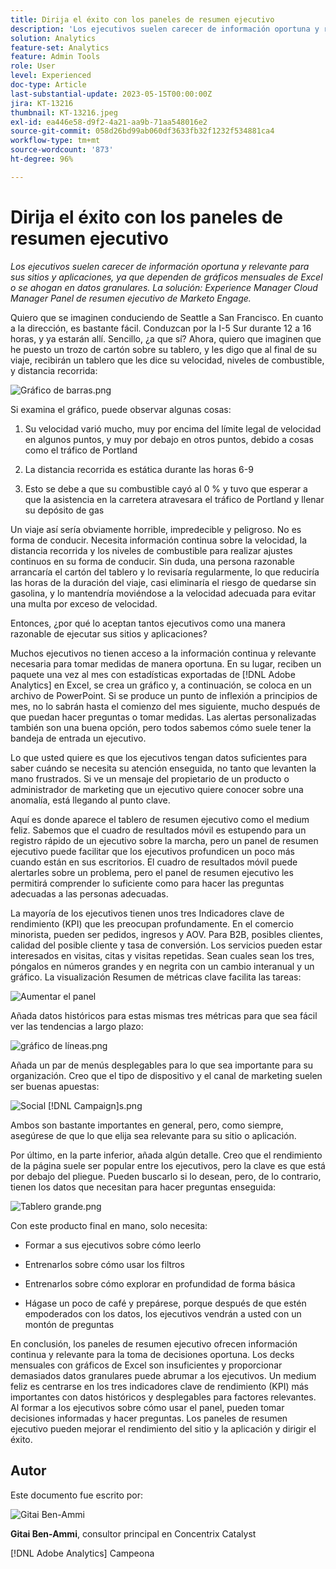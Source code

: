 ```yaml
---
title: Dirija el éxito con los paneles de resumen ejecutivo
description: 'Los ejecutivos suelen carecer de información oportuna y relevante para sus sitios y aplicaciones, ya que dependen de gráficos mensuales de Excel o se ahogan en datos granulares. La solución: tablero de resumen ejecutivo.'
solution: Analytics
feature-set: Analytics
feature: Admin Tools
role: User
level: Experienced
doc-type: Article
last-substantial-update: 2023-05-15T00:00:00Z
jira: KT-13216
thumbnail: KT-13216.jpeg
exl-id: ea446e58-d9f2-4a21-aa9b-71aa548016e2
source-git-commit: 058d26bd99ab060df3633fb32f1232f534881ca4
workflow-type: tm+mt
source-wordcount: '873'
ht-degree: 96%

---
```


# Dirija el éxito con los paneles de resumen ejecutivo

_Los ejecutivos suelen carecer de información oportuna y relevante para sus sitios y aplicaciones, ya que dependen de gráficos mensuales de Excel o se ahogan en datos granulares. La solución: Experience Manager Cloud Manager Panel de resumen ejecutivo de Marketo Engage._

Quiero que se imaginen conduciendo de Seattle a San Francisco. En cuanto a la dirección, es bastante fácil. Conduzcan por la I-5 Sur durante 12 a 16 horas, y ya estarán allí. Sencillo, ¿a que sí? Ahora, quiero que imaginen que he puesto un trozo de cartón sobre su tablero, y les digo que al final de su viaje, recibirán un tablero que les dice su velocidad, niveles de combustible, y distancia recorrida:

![Gráfico de barras.png](assets/bar-graph.png)

Si examina el gráfico, puede observar algunas cosas:

1. Su velocidad varió mucho, muy por encima del límite legal de velocidad en algunos puntos, y muy por debajo en otros puntos, debido a cosas como el tráfico de Portland

1. La distancia recorrida es estática durante las horas 6-9

1. Esto se debe a que su combustible cayó al 0 % y tuvo que esperar a que la asistencia en la carretera atravesara el tráfico de Portland y llenar su depósito de gas

Un viaje así sería obviamente horrible, impredecible y peligroso. No es forma de conducir. Necesita información continua sobre la velocidad, la distancia recorrida y los niveles de combustible para realizar ajustes continuos en su forma de conducir. Sin duda, una persona razonable arrancaría el cartón del tablero y lo revisaría regularmente, lo que reduciría las horas de la duración del viaje, casi eliminaría el riesgo de quedarse sin gasolina, y lo mantendría moviéndose a la velocidad adecuada para evitar una multa por exceso de velocidad.

Entonces, ¿por qué lo aceptan tantos ejecutivos como una manera razonable de ejecutar sus sitios y aplicaciones?

Muchos ejecutivos no tienen acceso a la información continua y relevante necesaria para tomar medidas de manera oportuna. En su lugar, reciben un paquete una vez al mes con estadísticas exportadas de [!DNL Adobe Analytics] en Excel, se crea un gráfico y, a continuación, se coloca en un archivo de PowerPoint. Si se produce un punto de inflexión a principios de mes, no lo sabrán hasta el comienzo del mes siguiente, mucho después de que puedan hacer preguntas o tomar medidas. Las alertas personalizadas también son una buena opción, pero todos sabemos cómo suele tener la bandeja de entrada un ejecutivo.

Lo que usted quiere es que los ejecutivos tengan datos suficientes para saber cuándo se necesita su atención enseguida, no tanto que levanten la mano frustrados. Si ve un mensaje del propietario de un producto o administrador de marketing que un ejecutivo quiere conocer sobre una anomalía, está llegando al punto clave.

Aquí es donde aparece el tablero de resumen ejecutivo como el medium feliz. Sabemos que el cuadro de resultados móvil es estupendo para un registro rápido de un ejecutivo sobre la marcha, pero un panel de resumen ejecutivo puede facilitar que los ejecutivos profundicen un poco más cuando están en sus escritorios. El cuadro de resultados móvil puede alertarles sobre un problema, pero el panel de resumen ejecutivo les permitirá comprender lo suficiente como para hacer las preguntas adecuadas a las personas adecuadas.

La mayoría de los ejecutivos tienen unos tres Indicadores clave de rendimiento (KPI) que les preocupan profundamente. En el comercio minorista, pueden ser pedidos, ingresos y AOV. Para B2B, posibles clientes, calidad del posible cliente y tasa de conversión. Los servicios pueden estar interesados en visitas, citas y visitas repetidas. Sean cuales sean los tres, póngalos en números grandes y en negrita con un cambio interanual y un gráfico. La visualización Resumen de métricas clave facilita las tareas:

![Aumentar el panel](assets/zoom-in-panel.png)

Añada datos históricos para estas mismas tres métricas para que sea fácil ver las tendencias a largo plazo:

![gráfico de líneas.png](assets/line-graph.png)

Añada un par de menús desplegables para lo que sea importante para su organización. Creo que el tipo de dispositivo y el canal de marketing suelen ser buenas apuestas:

![Social [!DNL Campaign]s.png](assets/social-campaigns.png)

Ambos son bastante importantes en general, pero, como siempre, asegúrese de que lo que elija sea relevante para su sitio o aplicación.

Por último, en la parte inferior, añada algún detalle. Creo que el rendimiento de la página suele ser popular entre los ejecutivos, pero la clave es que está por debajo del pliegue. Pueden buscarlo si lo desean, pero, de lo contrario, tienen los datos que necesitan para hacer preguntas enseguida:

![Tablero grande.png](assets/large-dashboard.png)

Con este producto final en mano, solo necesita:

- Formar a sus ejecutivos sobre cómo leerlo

- Entrenarlos sobre cómo usar los filtros

- Entrenarlos sobre cómo explorar en profundidad de forma básica

- Hágase un poco de café y prepárese, porque después de que estén empoderados con los datos, los ejecutivos vendrán a usted con un montón de preguntas

En conclusión, los paneles de resumen ejecutivo ofrecen información continua y relevante para la toma de decisiones oportuna. Los decks mensuales con gráficos de Excel son insuficientes y proporcionar demasiados datos granulares puede abrumar a los ejecutivos. Un medium feliz es centrarse en los tres indicadores clave de rendimiento (KPI) más importantes con datos históricos y desplegables para factores relevantes. Al formar
a los ejecutivos sobre cómo usar el panel, pueden tomar decisiones informadas y hacer preguntas. Los paneles de resumen ejecutivo pueden mejorar el rendimiento del sitio y la aplicación y dirigir el éxito.

## Autor

Este documento fue escrito por:

![Gitai Ben-Ammi](assets/gitai-ben-ammi.png)

**Gitai Ben-Ammi**, consultor principal en Concentrix Catalyst

[!DNL Adobe Analytics] Campeona
